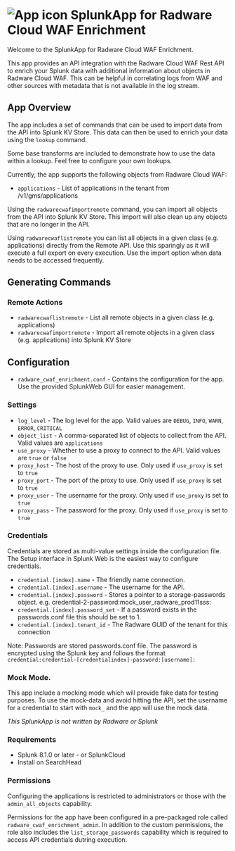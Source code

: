 # ![App icon](/static/app/radware_cwaf_enrichment/appIcon.png) SplunkApp for Radware Cloud WAF Enrichment

Welcome to the SplunkApp for Radware Cloud WAF Enrichment.

This app provides an API integration with the Radware Cloud WAF Rest API to enrich your Splunk data with additional
information about objects in Radware Cloud WAF. This can be helpful in correlating logs from WAF and other sources with metadata that is not available in the log stream.

## App Overview
The app includes a set of commands that can be used to import data from the API into Splunk KV Store. This data can then be used to enrich your data using the `lookup` command.

Some base transforms are included to demonstrate how to use the data within a lookup. Feel free to configure your own lookups.

Currently, the app supports the following objects from Radware Cloud WAF:
* `applications` - List of applications in the tenant from /v1/gms/applications

Using the `radwarecwafimportremote` command, you can import all objects from the API into Splunk KV Store.
This import will also clean up any objects that are no longer in the API.

Using `radwarecwaflistremote` you can list all objects in a given class (e.g. applications) directly from the Remote API. Use this sparingly as it will execute a full export on every execution. Use the import option when data needs to be accessed frequently.

## Generating Commands

### Remote Actions

* `radwarecwaflistremote` - List all remote objects in a given class (e.g. applications)
* `radwarecwafimportremote` - Import all remote objects in a given class (e.g. applications) into Splunk KV Store

## Configuration

* `radware_cwaf_enrichment.conf` - Contains the configuration for the app. Use the provided SplunkWeb GUI for easier
  management.

### Settings

* `log_level`   - The log level for the app. Valid values are `DEBUG`, `INFO`, `WARN`, `ERROR`, `CRITICAL`  
* `object_list` - A comma-separated list of objects to collect from the API. Valid values are `applications`
* `use_proxy`   - Whether to use a proxy to connect to the API. Valid values are `true` or `false`          
* `proxy_host`  - The host of the proxy to use. Only used if `use_proxy` is set to `true`                    
* `proxy_port`  - The port of the proxy to use. Only used if `use_proxy` is set to `true`
* `proxy_user`  - The username for the proxy. Only used if `use_proxy` is set to `true`
* `proxy_pass`  - The password for the proxy. Only used if `use_proxy` is set to `true`

### Credentials

Credentials are stored as multi-value settings inside the configuration file.
The Setup interface in Splunk Web is the easiest way to configure credentials.

* `credential.[index].name`         - The friendly name connection.
* `credential.[index].username`     - The username for the API.
* `credential.[index].password`     - Stores a pointer to a storage-passwords object. e.g. credential-2-password:mock_user_radware_prod11sss:
* `credential.[index].password_set` - If a password exists in the passwords.conf file this should be set to 1.
* `credential.[index].tenant_id`    - The Radware GUID of the tenant for this connection

Note: Passwords are stored passwords.conf file. The password is encrypted using the Splunk key and follows the format
`credential:credential-[credentialindex]-password:[username]:`

### Mock Mode.
This app include a mocking mode which will provide fake data for testing purposes.
To use the mock-data and avoid hitting the API, set the username for a credential to start with `mock_` and the app will use the mock data.


*This SplunkApp is not written by Radware or Splunk*

### Requirements
* Splunk 8.1.0 or later - or SplunkCloud
* Install on SearchHead

### Permissions
Configuring the applications is restricted to administrators or those with the `admin_all_objects` capability.

Permissions for the app have been configured in a pre-packaged role called `radware_cwaf_enrichment_admin`.
In addition to the custom permissions, the role also includes the `list_storage_passwords` capability which is required to access API credentials dutring execution.
